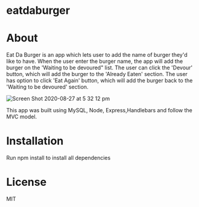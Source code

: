 # eatdaburger

# About
Eat Da Burger is an app which lets user to add the name of burger they'd like to have. When the user enter the burger name, the app will add the burger on the 'Waiting to be devoured" list. The user can click the 'Devour' button, which will add the burger to the 'Already Eaten' section. The user has option to click 'Eat Again' button, which will add the burger back to the 'Waiting to be devoured' section. 

![Screen Shot 2020-08-27 at 5 32 12 pm](https://user-images.githubusercontent.com/65053335/91411630-f236d780-e88b-11ea-99b3-9903c4a25fb0.png)

This app was built using MySQL, Node, Express,Handlebars and follow the MVC model.

# Installation 
Run npm install to install all dependencies

# License 
MIT